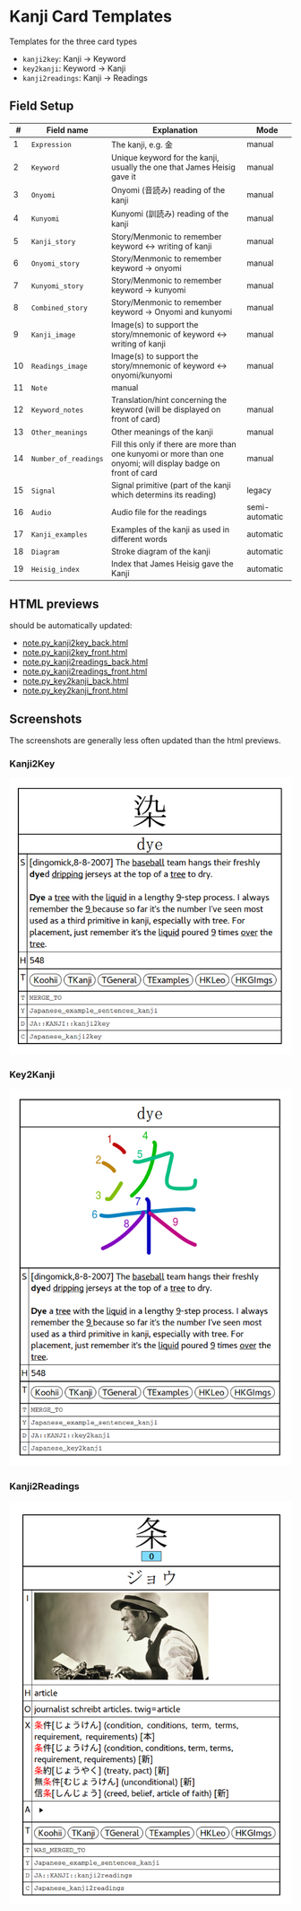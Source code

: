 # Kanji Card Templates

Templates for the three card types

* ```kanji2key```: Kanji → Keyword
* ```key2kanji```: Keyword → Kanji
* ```kanji2readings```: Kanji → Readings

## Field Setup

|#|Field name|Explanation|Mode|
|---|---|---|---|
|1| ```Expression``` |  The kanji, e.g. 金  |  manual | 
|2| ```Keyword``` |  Unique keyword for the kanji, usually the one that James Heisig gave it  |  manual | 
|3| ```Onyomi``` |  Onyomi (音読み) reading of the kanji  |  manual | 
|4| ```Kunyomi``` |  Kunyomi (訓読み) reading of the kanji  |  manual | 
|5| ```Kanji_story``` |  Story/Menmonic to remember keyword ↔ writing of kanji  |  manual | 
|6| ```Onyomi_story``` |  Story/Menmonic to remember keyword → onyomi  |  manual | 
|7| ```Kunyomi_story``` |  Story/Menmonic to remember keyword → kunyomi  |  manual | 
|8| ```Combined_story``` |  Story/Menmonic to remember keyword → Onyomi and kunyomi  |  manual | 
|9| ```Kanji_image``` |  Image(s) to support the story/mnemonic of keyword ↔ writing of kanji  |  manual | 
|10| ```Readings_image``` |  Image(s) to support the story/mnemonic of keyword ↔ onyomi/kunyomi  |  manual | 
|11| ```Note```  |  manual | 
|12| ```Keyword_notes``` |  Translation/hint concerning the keyword (will be displayed on front of card)  |  manual | 
|13| ```Other_meanings``` |  Other meanings of the kanji  |  manual | 
|14| ```Number_of_readings``` |  Fill this only if there are more than one kunyomi or more than one onyomi; will display badge on front of card  |  manual | 
|15| ```Signal``` |  Signal primitive (part of the kanji which determins its reading)  |  legacy | 
|16| ```Audio``` |  Audio file for the readings  |  semi-automatic | 
|17| ```Kanji_examples``` |  Examples of the kanji as used in different words  |  automatic | 
|18| ```Diagram``` |  Stroke diagram of the kanji  |  automatic | 
|19| ```Heisig_index``` |  Index that James Heisig gave the Kanji  |  automatic | 

## HTML previews

should be automatically updated:

* [note.py_kanji2key_back.html](http://htmlpreview.github.com/?https://github.com/klieret/readme-files/blob/master/anki-card-templates/cards/japanese/kanji/html_rendered/note.py_kanji2key_back.html)
* [note.py_kanji2key_front.html](http://htmlpreview.github.com/?https://github.com/klieret/readme-files/blob/master/anki-card-templates/cards/japanese/kanji/html_rendered/note.py_kanji2key_front.html)
* [note.py_kanji2readings_back.html](http://htmlpreview.github.com/?https://github.com/klieret/readme-files/blob/master/anki-card-templates/cards/japanese/kanji/html_rendered/note.py_kanji2readings_back.html)
* [note.py_kanji2readings_front.html](http://htmlpreview.github.com/?https://github.com/klieret/readme-files/blob/master/anki-card-templates/cards/japanese/kanji/html_rendered/note.py_kanji2readings_front.html)
* [note.py_key2kanji_back.html](http://htmlpreview.github.com/?https://github.com/klieret/readme-files/blob/master/anki-card-templates/cards/japanese/kanji/html_rendered/note.py_key2kanji_back.html)
* [note.py_key2kanji_front.html](http://htmlpreview.github.com/?https://github.com/klieret/readme-files/blob/master/anki-card-templates/cards/japanese/kanji/html_rendered/note.py_key2kanji_front.html)

## Screenshots

The screenshots are generally less often updated than the html previews.

### Kanji2Key

![kanji2key_1](https://github.com/klieret/readme-files/blob/master/anki-card-templates/cards/japanese/kanji/kanji2key.png)

### Key2Kanji

![key2kanji_1](https://github.com/klieret/readme-files/blob/master/anki-card-templates/cards/japanese/kanji/key2kanji.png)

### Kanji2Readings

![1.png](https://github.com/klieret/readme-files/blob/master/anki-card-templates/cards/japanese/kanji/kanji2readings.png)

